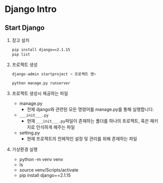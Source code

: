 # Django Intro

## Start Django

1. 장고 설치

   ```bash
   pip install django==2.1.15
   pip list
   ```

2. 프로젝트 생성

   ``` bash
   django-admin startproject < 프로젝트 명>
   ```

   ```bash
   python manage.py runserver
   ```

3. 프로젝트 생성시 제공하는 파일

   - manage.py
     - 전체 django와 관련된 모든 명령어를 manage.py를 통해 실행합니다.
   - `___init___.py`
     - 현재 `___init___.py`파일이 존재하는 폴더를 하나의 프로젝트, 혹은 패키지로 인식하게 해주는 파일
   - setting.py
     - 현재 프로젝트의 전체적인 설정 및 관리를 위해 존재하는 파일

4. 가상환경 실행

   - python -m venv venv
   - ls
   - source venv/Scripts/activate
   - pip install django==2.1.15